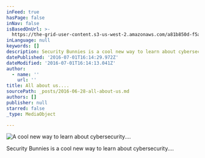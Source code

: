 ```yaml
---
inFeed: true
hasPage: false
inNav: false
isBasedOnUrl: >-
  https://the-grid-user-content.s3-us-west-2.amazonaws.com/a81b850d-f5ab-4b78-8aa0-8e27ffd21d44.jpg
inLanguage: null
keywords: []
description: Security Bunnies is a cool new way to learn about cybersecurity....
datePublished: '2016-07-01T16:14:29.972Z'
dateModified: '2016-07-01T16:14:13.041Z'
author:
  - name: ''
    url: ''
title: All about us....
sourcePath: _posts/2016-06-28-all-about-us.md
authors: []
publisher: null
starred: false
_type: MediaObject

---
```

![A cool new way to learn about cybersecurity....](https://the-grid-user-content.s3-us-west-2.amazonaws.com/a81b850d-f5ab-4b78-8aa0-8e27ffd21d44.jpg)

Security Bunnies is a cool new way to learn about cybersecurity....